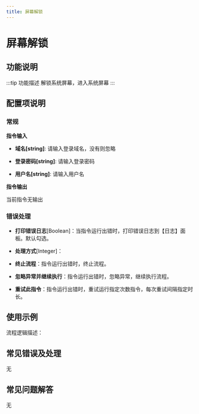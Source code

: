 ```yaml
---
title: 屏幕解锁
---
```


# 屏幕解锁

## 功能说明

:::tip 功能描述
解锁系统屏幕，进入系统屏幕
:::

## 配置项说明

### 常规

**指令输入**

- **域名[string]**: 请输入登录域名，没有则忽略

- **登录密码[string]**: 请输入登录密码

- **用户名[string]**: 请输入用户名


**指令输出**

当前指令无输出

### 错误处理

- **打印错误日志**[Boolean]：当指令运行出错时，打印错误日志到【日志】面板。默认勾选。

- **处理方式**[Integer]：

 - **终止流程**：指令运行出错时，终止流程。

 - **忽略异常并继续执行**：指令运行出错时，忽略异常，继续执行流程。

 - **重试此指令**：指令运行出错时，重试运行指定次数指令，每次重试间隔指定时长。

## 使用示例

流程逻辑描述：

## 常见错误及处理

无

## 常见问题解答

无

